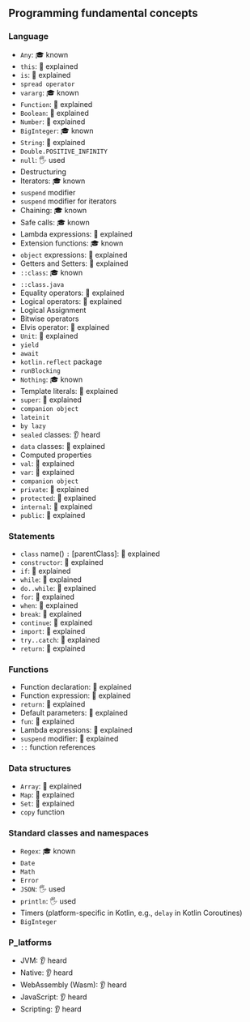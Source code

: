 ## Programming fundamental concepts

### Language
- `Any`: 🎓 known
- `this`: 🙋 explained
- `is`: 🙋 explained
- `spread operator`
- `vararg`: 🎓 known
- `Function`: 🙋 explained
- `Boolean`: 🙋 explained
- `Number`: 🙋 explained
- `BigInteger`: 🎓 known
- `String`: 🙋 explained
- `Double.POSITIVE_INFINITY`
- `null`: 🖐️ used
- Destructuring
- Iterators: 🎓 known
- `suspend` modifier
- `suspend` modifier for iterators
- Chaining: 🎓 known
- Safe calls: 🎓 known
- Lambda expressions: 🙋 explained
- Extension functions: 🎓 known
- `object` expressions: 🙋 explained
- Getters and Setters: 🙋 explained
- `::class`: 🎓 known
- `::class.java`
- Equality operators: 🙋 explained
- Logical operators: 🙋 explained
- Logical Assignment
- Bitwise operators
- Elvis operator: 🙋 explained
- `Unit`: 🙋 explained
- `yield`
- `await`
- `kotlin.reflect` package
- `runBlocking`
- `Nothing`: 🎓 known
- Template literals: 🙋 explained
- `super`: 🙋 explained
- `companion object`
- `lateinit`
- `by lazy`
- `sealed` classes: 👂 heard
- `data` classes: 🙋 explained
- Computed properties
- `val`: 🙋 explained
- `var`: 🙋 explained
- `companion object`
- `private`: 🙋 explained
- `protected`: 🙋 explained
- `internal`: 🙋 explained
- `public`: 🙋 explained
### Statements
- `class` name() `:` [parentClass]: 🙋 explained
- `constructor`: 🙋 explained
- `if`: 🙋 explained
- `while`: 🙋 explained
- `do..while`: 🙋 explained
- `for`: 🙋 explained
- `when`: 🙋 explained
- `break`: 🙋 explained
- `continue`: 🙋 explained
- `import`: 🙋 explained
- `try..catch`: 🙋 explained
- `return`: 🙋 explained
### Functions
- Function declaration: 🙋 explained
- Function expression: 🙋 explained
- `return`: 🙋 explained
- Default parameters: 🙋 explained
- `fun`: 🙋 explained
- Lambda expressions: 🙋 explained
- `suspend` modifier: 🙋 explained
- `::` function references
### Data structures
- `Array`: 🙋 explained
- `Map`: 🙋 explained
- `Set`: 🙋 explained
- `copy` function
### Standard classes and namespaces
- `Regex`: 🎓 known
- `Date`
- `Math`
- `Error`
- `JSON`: 🖐️ used
- `println`: 🖐️ used
- Timers (platform-specific in Kotlin, e.g., `delay` in Kotlin Coroutines)
- `BigInteger`
### P_latforms
- JVM: 👂 heard
- Native: 👂 heard
- WebAssembly (Wasm): 👂 heard
- JavaScript: 👂 heard
- Scripting: 👂 heard
